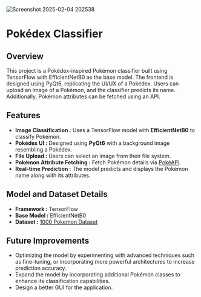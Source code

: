 ![Screenshot 2025-02-04 202538](https://github.com/user-attachments/assets/e775b9d7-e126-4ead-ab59-c3851d490b09)

# Pokédex Classifier

## Overview

This project is a Pokédex-inspired Pokémon classifier built using TensorFlow with EfficientNetB0 as the base model. The frontend is designed using PyQt6, replicating the UI/UX of a Pokédex. Users can upload an image of a Pokémon, and the classifier predicts its name. Additionally, Pokémon attributes can be fetched using an API.

## Features
- **Image Classification :** Uses a TensorFlow model with **EfficientNetB0** to classify Pokémon.
- **Pokédex UI :** Designed using **PyQt6** with a background image resembling a Pokédex.
- **File Upload :** Users can select an image from their file system.
- **Pokémon Attribute Fetching :** Fetch Pokémon details via [PokéAPI](https://pokeapi.co/).
- **Real-time Prediction :** The model predicts and displays the Pokémon name along with its attributes.

## Model and Dataset Details
- **Framework :** TensorFlow
- **Base Model :** EfficientNetB0
- **Dataset :** [1000 Pokemon Dataset](https://www.kaggle.com/datasets/noodulz/pokemon-dataset-1000)

## Future Improvements
- Optimizing the model by experimenting with advanced techniques such as fine-tuning, or incorporating more powerful architectures to increase prediction accuracy.
- Expand the model by incorporating additional Pokémon classes to enhance its classification capabilities.
- Design a better GUI for the application.
